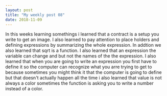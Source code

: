 ```yaml
---
layout: post
title: "My weekly post 08"
date: 2018-11-09
---
```



In this weeks learning somethings i learned that a contract is a setup you write to get an image. I also learned to pay attention to place holders and defining expressions by summarizing the whole expression. In addtion we also learned that sqrt is a function. I also learned that an expression the variable can change and but not the names of the the expression. I also learned that when you are going to write an expression you first have to define it so the computer can recognize what you arre trying to get to  because sometimes you might think it that the computer is going to define but that doesn't actually happen all the time i also learned that value is not always a color sometimes the function is asking you to write a number instead of a color.
